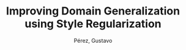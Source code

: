 ---
paperId: 28
author: Pérez, Gustavo
title: Improving Domain Generalization using Style Regularization
pdf: --
poster: --
type: Poster
topic: Deep Learning
category: Extended Abstract
link: --
conference: cvpr
year: 2021
tags: cvpr-2021-ea
---